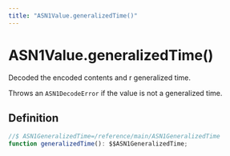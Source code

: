 ```yaml
---
title: "ASN1Value.generalizedTime()"
---
```


# ASN1Value.generalizedTime()

Decoded the encoded contents and r generalized time.

Throws an `ASN1DecodeError` if the value is not a generalized time.

## Definition

```ts
//$ ASN1GeneralizedTime=/reference/main/ASN1GeneralizedTime
function generalizedTime(): $$ASN1GeneralizedTime;
```

